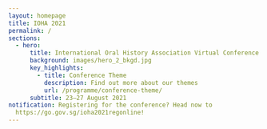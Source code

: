 ```yaml
---
layout: homepage
title: IOHA 2021
permalink: /
sections:
  - hero:
      title: International Oral History Association Virtual Conference
      background: images/hero_2_bkgd.jpg
      key_highlights:
        - title: Conference Theme
          description: Find out more about our themes
          url: /programme/conference-theme/
      subtitle: 23—27 August 2021
notification: Registering for the conference? Head now to
  https://go.gov.sg/ioha2021regonline!
---
```

